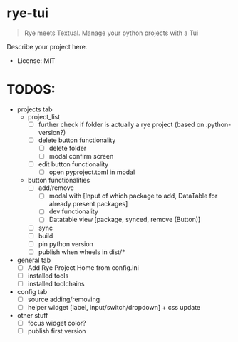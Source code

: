 # rye-tui

> Rye meets Textual. Manage your python projects with a Tui

Describe your project here.
* License: MIT

# TODOS:
- projects tab
    - project_list
        - [ ] further check if folder is actually a rye project (based on .python-version?)
        - [ ] delete button functionality
            - [ ] delete folder
            - [ ] modal confirm screen
        - [ ] edit button functionality
            -[ ] open pyproject.toml in modal
    - button functionalities
        - [ ] add/remove
            - [ ] modal with [Input of which package to add, DataTable for already present packages]
            - [ ] dev functionality
            - [ ] Datatable view [package, synced, remove (Button)]
        - [ ] sync
        - [ ] build
        - [ ] pin python version
        - [ ] publish when wheels in dist/*
- general tab
    - [ ] Add Rye Project Home from config.ini
    - [ ] installed tools
    - [ ] installed toolchains
- config tab
    - [ ] source adding/removing
    - [ ] helper widget [label, input/switch/dropdown] + css update
- other stuff
    - [ ] focus widget color?
    - [ ] publish first version